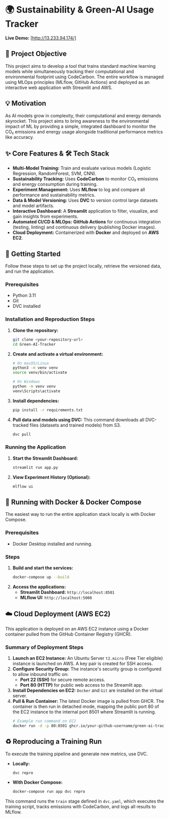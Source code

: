 # 🌍 Sustainability & Green-AI Usage Tracker

**Live Demo:** [http://13.233.94.174/]

## 🚀 Project Objective
This project aims to develop a tool that trains standard machine learning models while simultaneously tracking their computational and environmental footprint using CodeCarbon. The entire workflow is managed using MLOps principles (MLflow, GitHub Actions) and deployed as an interactive web application with Streamlit and AWS.

## 💡 Motivation
As AI models grow in complexity, their computational and energy demands skyrocket. This project aims to bring awareness to the environmental impact of ML by providing a simple, integrated dashboard to monitor the CO₂ emissions and energy usage alongside traditional performance metrics like accuracy.

## ✨ Core Features & 🛠️ Tech Stack
-   **Multi-Model Training:** Train and evaluate various models (Logistic Regression, RandomForest, SVM, CNN).
-   **Sustainability Tracking:** Uses **CodeCarbon** to monitor CO₂ emissions and energy consumption during training.
-   **Experiment Management:** Uses **MLflow** to log and compare all performance and sustainability metrics.
-   **Data & Model Versioning:** Uses **DVC** to version control large datasets and model artifacts.
-   **Interactive Dashboard:** A **Streamlit** application to filter, visualize, and gain insights from experiments.
-   **Automated CI/CD & MLOps:** **GitHub Actions** for continuous integration (testing, linting) and continuous delivery (publishing Docker images).
-   **Cloud Deployment:** Containerized with **Docker** and deployed on **AWS EC2**.

## 🚀 Getting Started
Follow these steps to set up the project locally, retrieve the versioned data, and run the application.

### Prerequisites
- Python 3.11
- Git
- DVC installed 

### Installation and Reproduction Steps
1.  **Clone the repository:**
    ```bash
    git clone <your-repository-url>
    cd Green-AI-Tracker
    ```
2.  **Create and activate a virtual environment:**
    ```bash
    # On macOS/Linux
    python3 -m venv venv
    source venv/bin/activate

    # On Windows
    python -m venv venv
    venv\Scripts\activate
    ```
3.  **Install dependencies:**
    ```bash
    pip install -r requirements.txt
    ```
4.  **Pull data and models using DVC:**
    This command downloads all DVC-tracked files (datasets and trained models) from S3.
    ```bash
    dvc pull
    ```

### Running the Application
1.  **Start the Streamlit Dashboard:**
    ```bash
    streamlit run app.py
    ```
2.  **View Experiment History (Optional):**
    ```bash
    mlflow ui
    ```

## 🐳 Running with Docker & Docker Compose
The easiest way to run the entire application stack locally is with Docker Compose.

### Prerequisites
- Docker Desktop installed and running.

### Steps
1.  **Build and start the services:**
    ```bash
    docker-compose up --build
    ```
2.  **Access the applications:**
    -   **Streamlit Dashboard:** `http://localhost:8501`
    -   **MLflow UI:** `http://localhost:5000`

## ☁️ Cloud Deployment (AWS EC2)
This application is deployed on an AWS EC2 instance using a Docker container pulled from the GitHub Container Registry (GHCR).

### Summary of Deployment Steps
1.  **Launch an EC2 Instance:** An Ubuntu Server `t2.micro` (Free Tier eligible) instance is launched on AWS. A key pair is created for SSH access.
2.  **Configure Security Group:** The instance's security group is configured to allow inbound traffic on:
    -   **Port 22 (SSH)** for secure remote access.
    -   **Port 80 (HTTP)** for public web access to the Streamlit app.
3.  **Install Dependencies on EC2:** `Docker` and `Git` are installed on the virtual server.
4.  **Pull & Run Container:** The latest Docker image is pulled from GHCR. The container is then run in detached mode, mapping the public port 80 of the EC2 instance to the internal port 8501 where Streamlit is running.
    ```bash
    # Example run command on EC2
    docker run -d -p 80:8501 ghcr.io/your-github-username/green-ai-tracker:latest
    ```

## ♻️ Reproducing a Training Run
To execute the training pipeline and generate new metrics, use DVC.

-   **Locally:**
    ```bash
    dvc repro
    ```
-   **With Docker Compose:**
    ```bash
    docker-compose run app dvc repro
    ```
This command runs the `train` stage defined in `dvc.yaml`, which executes the training script, tracks emissions with CodeCarbon, and logs all results to MLflow.